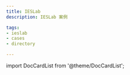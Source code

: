 ```yaml
---
title: IESLab
description: IESLab 案例

tags:
- ieslab
- cases
- directory

---
```


import DocCardList from '@theme/DocCardList';

<DocCardList />